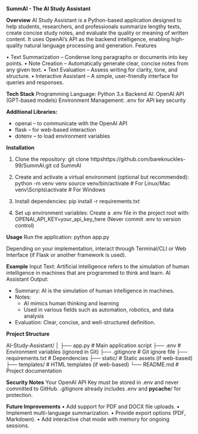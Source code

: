 **SummAI - The AI Study Assistant**

**Overview**
AI Study Assistant is a Python-based application designed to help students, researchers, and professionals summarize lengthy texts, create concise study notes, and evaluate the quality or meaning of written content. It uses OpenAI’s API as the backend intelligence, enabling high-quality natural language processing and generation.
Features

•	Text Summarization – Condense long paragraphs or documents into key points.
•	Note Creation – Automatically generate clear, concise notes from any given text.
•	Text Evaluation – Assess writing for clarity, tone, and structure.
•	Interactive Assistant – A simple, user-friendly interface for queries and responses.

**Tech Stack**
Programming Language: Python 3.x
Backend AI: OpenAI API (GPT-based models)
Environment Management: .env for API key security

**Additional Libraries:**
  - openai – to communicate with the OpenAI API
  - flask – for web-based interaction
  - dotenv – to load environment variables
    
**Installation**

1. Clone the repository:
git clone httpshttps://github.com/bareknuckles-99/SummAI.git
cd SummAI

3. Create and activate a virtual environment (optional but recommended):
python -m venv venv
source venv/bin/activate      # For Linux/Mac
venv\Scripts\activate         # For Windows

5. Install dependencies:
pip install -r requirements.txt

7. Set up environment variables:
Create a .env file in the project root with:
OPENAI_API_KEY=your_api_key_here
(Never commit .env to version control)

**Usage**
Run the application:
python app.py

Depending on your implementation, interact through Terminal/CLI or Web Interface (if Flask or another framework is used).

**Example**
Input Text:
Artificial intelligence refers to the simulation of human intelligence in machines that are programmed to think and learn.
AI Assistant Output:
- Summary: AI is the simulation of human intelligence in machines.
- Notes:
  - AI mimics human thinking and learning
  - Used in various fields such as automation, robotics, and data analysis
- Evaluation: Clear, concise, and well-structured definition.

  
**Project Structure**

AI-Study-Assistant/
│
├── app.py              # Main application script
├── .env                # Environment variables (ignored in Git)
├── .gitignore          # Git ignore file
├── requirements.txt    # Dependencies
├── static/             # Static assets (if web-based)
├── templates/          # HTML templates (if web-based)
└── README.md           # Project documentation

**Security Notes**
Your OpenAI API Key must be stored in .env and never committed to GitHub.
.gitignore already includes .env and __pycache__/ for protection.

**Future Improvements**
•	Add support for PDF and DOCX file uploads.
•	Implement multi-language summarization.
•	Provide export options (PDF, Markdown).
•	Add interactive chat mode with memory for ongoing sessions.

